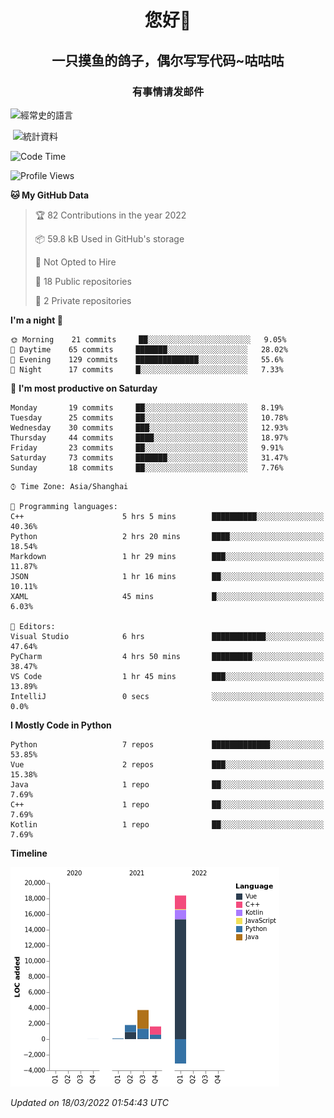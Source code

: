 

<!--
**kitUIN/kitUIN** is a ✨ _special_ ✨ repository because its `README.md` (this file) appears on your GitHub profile.

Here are some ideas to get you started:

- 🔭 I’m currently working on ...
- 🌱 I’m currently learning ...
- 👯 I’m looking to collaborate on ...
- 🤔 I’m looking for help with ...
- 💬 Ask me about ...
- 📫 How to reach me: ...
- 😄 Pronouns: ...
- ⚡ Fun fact: ...
-->
<h1 align="center">您好👋</h1>
<h2 align="center">一只摸鱼的鸽子，偶尔写写代码~咕咕咕</h2>
<h3 align="center">有事情请发邮件</h3>



<p><img align="center" src="https://github-readme-stats.vercel.app/api/top-langs?username=kitUIN&show_icons=true&theme=gruvbox&locale=cn&layout=compact" alt="經常史的語言" /></p>

<p>&nbsp;<img align="center" src="https://github-readme-stats.vercel.app/api?username=kitUIN&show_icons=true&theme=gruvbox&locale=cn" alt="統計資料" /></p>


<!--START_SECTION:waka-->
![Code Time](http://img.shields.io/badge/Code%20Time-434%20hrs%201%20min-blue)

![Profile Views](http://img.shields.io/badge/Profile%20Views-86-blue)

**🐱 My GitHub Data** 

> 🏆 82 Contributions in the year 2022
 > 
> 📦 59.8 kB Used in GitHub's storage 
 > 
> 🚫 Not Opted to Hire
 > 
> 📜 18 Public repositories 
 > 
> 🔑 2 Private repositories  
 > 
**I'm a night 🦉** 

```text
🌞 Morning    21 commits     ██░░░░░░░░░░░░░░░░░░░░░░░   9.05% 
🌆 Daytime    65 commits     ███████░░░░░░░░░░░░░░░░░░   28.02% 
🌃 Evening    129 commits    ██████████████░░░░░░░░░░░   55.6% 
🌙 Night      17 commits     █░░░░░░░░░░░░░░░░░░░░░░░░   7.33%

```
📅 **I'm most productive on Saturday** 

```text
Monday       19 commits     ██░░░░░░░░░░░░░░░░░░░░░░░   8.19% 
Tuesday      25 commits     ██░░░░░░░░░░░░░░░░░░░░░░░   10.78% 
Wednesday    30 commits     ███░░░░░░░░░░░░░░░░░░░░░░   12.93% 
Thursday     44 commits     ████░░░░░░░░░░░░░░░░░░░░░   18.97% 
Friday       23 commits     ██░░░░░░░░░░░░░░░░░░░░░░░   9.91% 
Saturday     73 commits     ███████░░░░░░░░░░░░░░░░░░   31.47% 
Sunday       18 commits     ██░░░░░░░░░░░░░░░░░░░░░░░   7.76%

```


```text
⌚︎ Time Zone: Asia/Shanghai

💬 Programming languages: 
C++                      5 hrs 5 mins        ██████████░░░░░░░░░░░░░░░   40.36% 
Python                   2 hrs 20 mins       ████░░░░░░░░░░░░░░░░░░░░░   18.54% 
Markdown                 1 hr 29 mins        ███░░░░░░░░░░░░░░░░░░░░░░   11.87% 
JSON                     1 hr 16 mins        ██░░░░░░░░░░░░░░░░░░░░░░░   10.11% 
XAML                     45 mins             █░░░░░░░░░░░░░░░░░░░░░░░░   6.03%

📝 Editors: 
Visual Studio            6 hrs               ████████████░░░░░░░░░░░░░   47.64% 
PyCharm                  4 hrs 50 mins       █████████░░░░░░░░░░░░░░░░   38.47% 
VS Code                  1 hr 45 mins        ███░░░░░░░░░░░░░░░░░░░░░░   13.89% 
IntelliJ                 0 secs              ░░░░░░░░░░░░░░░░░░░░░░░░░   0.0%

```

**I Mostly Code in Python** 

```text
Python                   7 repos             █████████████░░░░░░░░░░░░   53.85% 
Vue                      2 repos             ███░░░░░░░░░░░░░░░░░░░░░░   15.38% 
Java                     1 repo              ██░░░░░░░░░░░░░░░░░░░░░░░   7.69% 
C++                      1 repo              ██░░░░░░░░░░░░░░░░░░░░░░░   7.69% 
Kotlin                   1 repo              ██░░░░░░░░░░░░░░░░░░░░░░░   7.69%

```


**Timeline**

![Chart not found](https://raw.githubusercontent.com/kitUIN/kitUIN/main/charts/bar_graph.png) 


 *Updated on 18/03/2022 01:54:43 UTC*
<!--END_SECTION:waka-->
